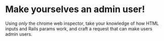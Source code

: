 # Make yourselves an admin user!

Using _only_ the chrome web inspector, take your knowledge of how HTML inputs and
Rails params work, and craft a request that can make users admin users.
